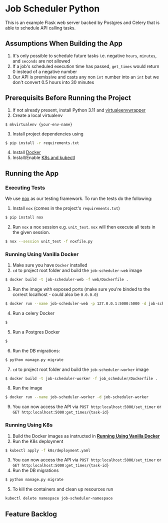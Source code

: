 Job Scheduler Python
========================

This is an example Flask web server backed by Postgres and Celery that is able to schedule API calling tasks.

## Assumptions When Building the App
1. It's only possible to schedule future tasks i.e. negative `hours`, `minutes`, and `seconds` are not allowed
2. If a job's scheduled execution time has passed, `get_times` would return 0 instead of a negative number
3. Our API is premissive and casts any non `int` number into an `int` but we don't convert 0.5 hours into 30 minutes

## Prerequisits Before Running the Project

1. If not already present, install Python 3.11 and [virtualeenvwrapper](https://pypi.org/project/virtualenvwrapper/)
2. Create a local virtualenv
```
$ mkvirtualenv {your-env-name}
```
3. Install project dependencies using
```bash
$ pip install -r requirements.txt
```
4. Install [Docker](https://docs.docker.com/get-docker/)
5. Install/Enable [K8s and kubectl](https://kubernetes.io/docs/tasks/tools/)

## Running the App

### Executing Tests

We use [nox](https://nox.thea.codes/en/stable/tutorial.html#running-nox-for-the-first-time) as our testing framework. To run the tests do the following:
1. Install `nox` (comes in the project's `requirements.txt`)
```bash
$ pip install nox
```
2. Run `nox` a nox session e.g. `unit_test`. `nox` will then execute all tests in the given session.
```bash
$ nox --session unit_test -f noxfile.py
```

### Running Using Vanilla Docker
1. Make sure you have `Docker` installed
2. `cd` to project root folder and build the `job-scheduler-web` image
```bash
$ docker build -t job-scheduler-web -f web/Dockerfile .
```
3. Run the image with exposed ports (make sure you're binded to the correct localhost - could also be `0.0.0.0`)
```bash
$ docker run --name job-scheduler-web -p 127.0.0.1:5000:5000 -d job-scheduler-web
```
4. Run a celery Docker
```bash
$
```
5. Run a Postgres Docker
```bash
$
```
6. Run the DB migrations:
```bash
$ python manage.py migrate
```
7. `cd` to project root folder and build the `job-scheduler-worker` image
```bash
$ docker build -t job-scheduler-worker -f job_scheduler/Dockerfile .
```
8. Run the image
```bash
$ docker run --name job-scheduler-worker -d job-scheduler-worker
```
9. You can now access the API via `POST http:localhost:5000/set_timer` or `GET http:localhost:5000:get_times/{task-id}`

### Running Using K8s
1. Build the Docker images as instructed in [**Running Using Vanilla Docker**](#Running-Using-Vanilla-Docker)
2. Run the K8s deployment
```bash
$ kubectl apply -f k8s/deployment.yaml
```
3. You can now access the API via `POST http:localhost:5000/set_timer` or `GET http:localhost:5000:get_times/{task-id}`
4. Run the DB migrations
```bash
$ python manage.py migrate
```
5. To kill the containers and clean up resources run
```bash
kubectl delete namespace job-scheduler-namespace
```

## Feature Backlog
